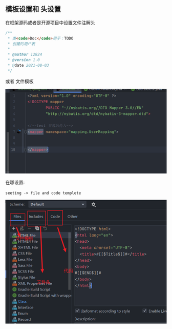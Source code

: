 ## 模板设置和 头设置

在框架源码或者是开源项目中设置文件注解头

```java
/**
 * 类<code>Doc</code>用于：TODO
 * 创建的用户表
 *
 * @author 12824
 * @version 1.0
 * @date 2021-08-03
 */
```

或者 文件模板

![image-20210811094206433](file_and_code_templete.assets/image-20210811094206433.png)



在哪设置:

`seeting -> file and code templete `

![image-20210811094503946](file_and_code_templete.assets/image-20210811094503946.png)

